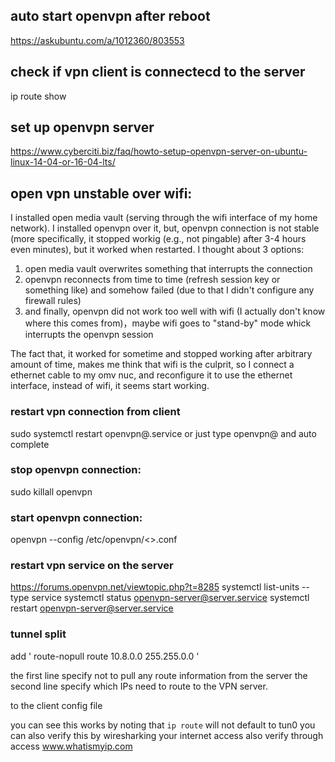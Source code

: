 ## auto start openvpn after reboot
https://askubuntu.com/a/1012360/803553

## check if vpn client is connectecd to the server
ip route show

## set up openvpn server
https://www.cyberciti.biz/faq/howto-setup-openvpn-server-on-ubuntu-linux-14-04-or-16-04-lts/

## open vpn unstable over wifi:
I installed open media vault (serving through the wifi interface of my home network).
I installed openvpn over it, but, openvpn connection is not stable (more specifically, it stopped workig (e.g., not pingable) after 3-4 hours even minutes), but it worked when restarted.
I thought about 3 options:
1. open media vault overwrites something that interrupts the connection
2. openvpn reconnects from time to time (refresh session key or something like) and somehow failed (due to that I didn't configure any firewall rules)
3. and finally, openvpn did not work too well with wifi (I actually don't know where this comes from)，maybe wifi goes to "stand-by" mode whick interrupts the openvpn session

The fact that, it worked for sometime and stopped working after arbitrary amount of time, makes me think that wifi is the culprit, so I connect a ethernet cable to my omv nuc, and reconfigure it to use the ethernet interface, instead of wifi, it seems start working. 

### restart vpn connection from client
sudo systemctl restart openvpn@<your config name>.service
or just type openvpn@ and auto complete

### stop openvpn connection:
sudo killall openvpn
### start openvpn connection:
openvpn --config /etc/openvpn/<>.conf

### restart vpn service on the server
https://forums.openvpn.net/viewtopic.php?t=8285
systemctl list-units --type service
systemctl status openvpn-server@server.service
systemctl restart openvpn-server@server.service


### tunnel split
add 
'
route-nopull
route 10.8.0.0 255.255.0.0
'

the first line specify not to pull any route information from the server
the second line specify which IPs need to route to the VPN server.

to the client config file

you can see this works by noting that `ip route` will not default to tun0
you can also verify this by wiresharking your internet access
also verify through access www.whatismyip.com
